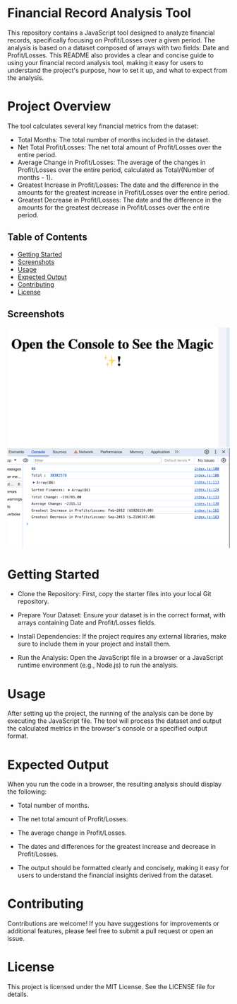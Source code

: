 # Financial Record Analysis Tool
This repository contains a JavaScript tool designed to analyze financial records, specifically focusing on Profit/Losses over a given period. The analysis is based on a dataset composed of arrays with two fields: Date and Profit/Losses. This README also provides a clear and concise guide to using your financial record analysis tool, making it easy for users to understand the project's purpose, how to set it up, and what to expect from the analysis.

# Project Overview
The tool calculates several key financial metrics from the dataset:

* Total Months: The total number of months included in the dataset.
* Net Total Profit/Losses: The net total amount of Profit/Losses over the entire period.
* Average Change in Profit/Losses: The average of the changes in Profit/Losses over the entire period, calculated as Total/(Number of months - 1).
* Greatest Increase in Profit/Losses: The date and the difference in the amounts for the greatest increase in Profit/Losses over the entire period.
* Greatest Decrease in Profit/Losses: The date and the difference in the amounts for the greatest decrease in Profit/Losses over the entire period.

## Table of Contents

- [Getting Started](#getting-started)
- [Screenshots](#screenshots)
- [Usage](#usage)
- [Expected Output](#expected-output)
- [Contributing](#contributing)
- [License](#license)

## Screenshots

![Screenshot1](/images/Screenshot%202024-03-05%20at%2001.06.43.png)
![Screenshot2](/images/Screenshot%202024-03-05%20at%2001.06.34.png)

# Getting Started

* Clone the Repository: First, copy the starter files into your local Git repository.

* Prepare Your Dataset: Ensure your dataset is in the correct format, with arrays containing Date and Profit/Losses fields.

* Install Dependencies: If the project requires any external libraries, make sure to include them in your project and install them.

* Run the Analysis: Open the JavaScript file in a browser or a JavaScript runtime environment (e.g., Node.js) to run the analysis.


# Usage

After setting up the project, the running of the analysis can be done by executing the JavaScript file. The tool will process the dataset and output the calculated metrics in the browser's console or a specified output format.

# Expected Output

When you run the code in a browser, the resulting analysis should display the following: 

* Total number of months. 

* The net total amount of Profit/Losses. 

* The average change in Profit/Losses. 

* The dates and differences for the greatest increase and decrease in Profit/Losses.

* The output should be formatted clearly and concisely, making it easy for users to understand the financial insights derived from the dataset.

# Contributing

Contributions are welcome! If you have suggestions for improvements or additional features, please feel free to submit a pull request or open an issue.

# License

This project is licensed under the MIT License. See the LICENSE file for details.
